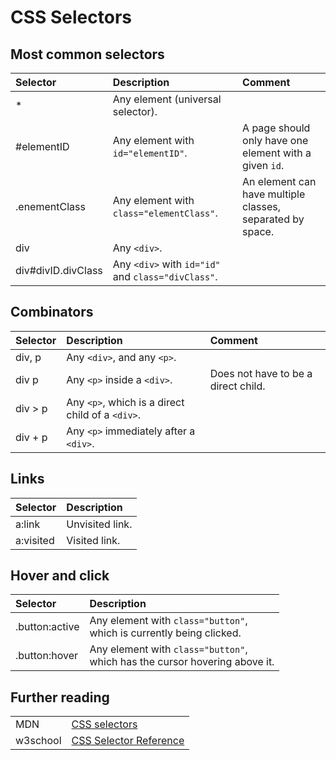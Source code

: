 # CSS Selectors

## Most common selectors

|Selector|Description</div>|Comment|
|:---|:---|:---|
|*|Any element (universal selector).|
|#elementID|Any element with `id="elementID"`.|A page should only have one element with a given `id`.|
|.enementClass|Any element with `class="elementClass"`.|An element can have multiple classes, separated by space.|
|div|Any `<div>`.|
|div#divID.divClass|Any `<div>` with `id="id"` and `class="divClass"`.|

## Combinators

|Selector|Description|Comment|
|:---|:---|:---|    
|div, p|Any `<div>`, and any `<p>`.|
|div p|Any `<p>` inside a `<div>`.|Does not have to be a direct child.|
|div > p|Any `<p>`, which is a direct child of a `<div>`.|
|div + p|Any `<p>` immediately after a `<div>`.|

## Links

|Selector|Description|
|:---|:---|
|a:link|Unvisited link.|
|a:visited|Visited link.|

## Hover and click

|Selector|Description|
|:---|:---|
|.button:active|Any element with `class="button"`,<br>which is currently being clicked.|
|.button:hover|Any element with `class="button"`,<br>which has the cursor hovering above it.|

## Further reading

|||
|----|----|
|MDN|[CSS selectors](https://developer.mozilla.org/en-US/docs/Web/CSS/CSS_Selectors)|
|w3school|[CSS Selector Reference](https://www.w3schools.com/cssref/css_selectors.asp)|